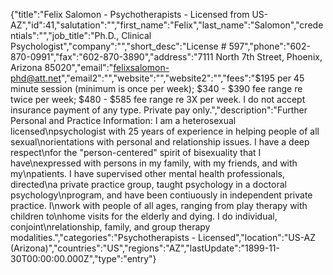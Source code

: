 {"title":"Felix Salomon - Psychotherapists - Licensed from US-AZ","id":41,"salutation":"","first_name":"Felix","last_name":"Salomon","credentials":"","job_title":"Ph.D., Clinical Psychologist","company":"","short_desc":"License # 597","phone":"602-870-0991","fax":"602-870-3890","address":"7111 North 7th Street,  Phoenix, Arizona 85020","email":"felixsalomon-phd@att.net","email2":"","website":"","website2":"","fees":"$195 per 45 minute session (minimum is once per week); $340 - $390 fee range re twice per week; $480 - $585 fee range re 3X per week.  I do not accept insurance payment of any type. Private pay only.","description":"Further Personal and Practice Information:  I am a heterosexual licensed\npsychologist with 25 years of experience in helping people of all sexual\norientations with personal and relationship issues. I have a deep respect\nfor the \"person-centered\" spirit of bisexuality that I have\nexpressed with persons in my family, with my friends, and with my\npatients.  I have supervised other mental health professionals, directed\na private practice group, taught psychology in a doctoral psychology\nprogram, and have been contiuously in independent private practice. I\nwork with people of all ages, ranging from play therapy with children to\nhome visits for the elderly and dying. I do individual, conjoint\nrelationship, family, and group therapy modalities.","categories":"Psychotherapists - Licensed","location":"US-AZ (Arizona)","countries":"US","regions":"AZ","lastUpdate":"1899-11-30T00:00:00.000Z","type":"entry"}
